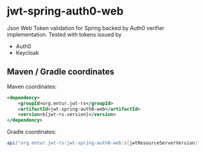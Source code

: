 # jwt-spring-auth0-web
Json Web Token validation for Spring backed by Auth0 verifier implementation. Tested with tokens issued by

 * Auth0
 * Keycloak
 
## Maven / Gradle coordinates
Maven coordinates:
```xml
<dependency>
    <groupId>org.entur.jwt-rs</groupId>
    <artifactId>jwt-spring-auth0-web</artifactId>
    <version>${jwt-rs.version}</version>
</dependency>
```

Gradle coordinates:
```groovy
api("org.entur.jwt-rs:jwt-spring-auth0-web:${jwtResourceServerVersion}")
```

